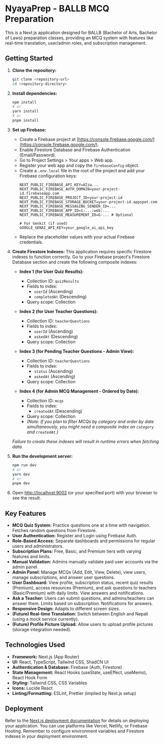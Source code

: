 # NyayaPrep - BALLB MCQ Preparation

This is a Next.js application designed for BALLB (Bachelor of Arts, Bachelor of Laws) preparation classes, providing an MCQ system with features like real-time translation, user/admin roles, and subscription management.

## Getting Started

1.  **Clone the repository:**
    ```bash
    git clone <repository-url>
    cd <repository-directory>
    ```
2.  **Install dependencies:**
    ```bash
    npm install
    # or
    yarn install
    # or
    pnpm install
    ```
3.  **Set up Firebase:**
    *   Create a Firebase project at [https://console.firebase.google.com/](https://console.firebase.google.com/).
    *   Enable Firestore Database and Firebase Authentication (Email/Password).
    *   Go to Project Settings > Your apps > Web app.
    *   Register your web app and copy the `firebaseConfig` object.
    *   Create a `.env.local` file in the root of the project and add your Firebase configuration keys:
        ```env
        NEXT_PUBLIC_FIREBASE_API_KEY=AIza...
        NEXT_PUBLIC_FIREBASE_AUTH_DOMAIN=your-project-id.firebaseapp.com
        NEXT_PUBLIC_FIREBASE_PROJECT_ID=your-project-id
        NEXT_PUBLIC_FIREBASE_STORAGE_BUCKET=your-project-id.appspot.com
        NEXT_PUBLIC_FIREBASE_MESSAGING_SENDER_ID=...
        NEXT_PUBLIC_FIREBASE_APP_ID=1:...:web:...
        NEXT_PUBLIC_FIREBASE_MEASUREMENT_ID=G-... # Optional

        # For Genkit (if used)
        GOOGLE_GENAI_API_KEY=your_google_ai_api_key
        ```
    *   Replace the placeholder values with your actual Firebase credentials.

4.  **Create Firestore Indexes:**
    This application requires specific Firestore indexes to function correctly. Go to your Firebase project's Firestore Database section and create the following composite indexes:

    *   **Index 1 (for User Quiz Results):**
        *   Collection ID: `quizResults`
        *   Fields to index:
            *   `userId` (Ascending)
            *   `completedAt` (Descending)
        *   Query scope: Collection

    *   **Index 2 (for User Teacher Questions):**
        *   Collection ID: `teacherQuestions`
        *   Fields to index:
            *   `userId` (Ascending)
            *   `askedAt` (Descending)
        *   Query scope: Collection

    *   **Index 3 (for Pending Teacher Questions - Admin View):**
        *   Collection ID: `teacherQuestions`
        *   Fields to index:
            *   `status` (Ascending)
            *   `askedAt` (Ascending)
        *   Query scope: Collection

    *   **Index 4 (for Admin MCQ Management - Ordered by Date):**
        *   Collection ID: `mcqs`
        *   Fields to index:
            *   `createdAt` (Descending)
        *   Query scope: Collection
        *   *(Note: If you plan to filter MCQs by category and order by date simultaneously, you might need a composite index on `category` and `createdAt`.)*

    *Failure to create these indexes will result in runtime errors when fetching data.*

5.  **Run the development server:**
    ```bash
    npm run dev
    # or
    yarn dev
    # or
    pnpm dev
    ```

6.  Open [http://localhost:9002](http://localhost:9002) (or your specified port) with your browser to see the result.

## Key Features

*   **MCQ Quiz System:** Practice questions one at a time with navigation. Fetches random questions from Firestore.
*   **User Authentication:** Register and Login using Firebase Auth.
*   **Role-Based Access:** Separate dashboards and permissions for regular users and administrators.
*   **Subscription Plans:** Free, Basic, and Premium tiers with varying features and limits.
*   **Manual Validation:** Admins manually validate paid user accounts via the admin panel.
*   **Admin Panel:** Manage MCQs (Add, Edit, View, Delete), view users, manage subscriptions, and answer user questions.
*   **User Dashboard:** View profile, subscription status, recent quiz results (Premium), access resources (Premium), and ask questions to teachers (Basic/Premium) with daily limits. View answers and notifications.
*   **Ask a Teacher:** Users can submit questions, and admins/teachers can answer them. Limits based on subscription. Notifications for answers.
*   **Responsive Design:** Adapts to different screen sizes.
*   **(Future) Real-time Translation:** Switch between English and Nepali (using a mock service currently).
*   **(Future) Profile Picture Upload:** Allow users to upload profile pictures (storage integration needed).

## Technologies Used

*   **Framework:** Next.js (App Router)
*   **UI:** React, TypeScript, Tailwind CSS, ShadCN UI
*   **Authentication & Database:** Firebase (Auth, Firestore)
*   **State Management:** React Hooks (useState, useEffect, useMemo), React Hook Form
*   **Styling:** Tailwind CSS, CSS Variables
*   **Icons:** Lucide React
*   **Linting/Formatting:** ESLint, Prettier (implied by Next.js setup)

## Deployment

Refer to the [Next.js deployment documentation](https://nextjs.org/docs/deployment) for details on deploying your application. You can use platforms like Vercel, Netlify, or Firebase Hosting. Remember to configure environment variables and Firestore indexes in your deployment environment.
